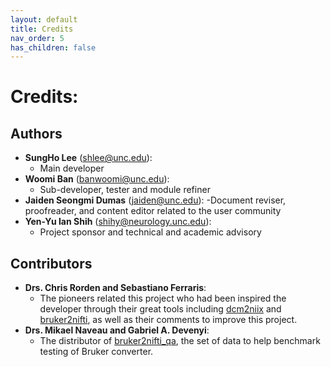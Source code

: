 ```yaml
---
layout: default
title: Credits
nav_order: 5
has_children: false
---
```


# Credits:
## Authors
- **SungHo Lee** (shlee@unc.edu):
    - Main developer
- **Woomi Ban** (banwoomi@unc.edu):
    - Sub-developer, tester and module refiner
- **Jaiden Seongmi Dumas** (jaiden@unc.edu):
    -Document reviser, proofreader, and content editor related to the user community
- **Yen-Yu Ian Shih** (shihy@neurology.unc.edu):
    - Project sponsor and technical and academic advisory

## Contributors
- **Drs. Chris Rorden and Sebastiano Ferraris**:
    - The pioneers related this project who had been inspired the developer
 through their great tools including [dcm2niix](https://github.com/rordenlab/dcm2niix) and
 [bruker2nifti](https://github.com/SebastianoF/bruker2nifti), as well as their comments to improve this project.
- **Drs. Mikael Naveau and Gabriel A. Devenyi**:
    - The distributor of [bruker2nifti_qa](https://gitlab.com/naveau/bruker2nifti_qa), the set of data
to help benchmark testing of Bruker converter.
